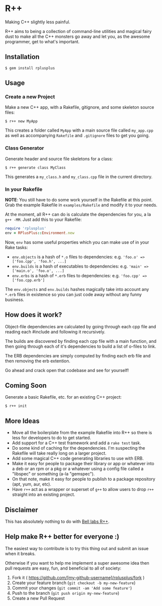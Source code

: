 # R++

Making C++ slightly less painful.

R++ aims to being a collection of command-line utilities and magical fairy dust to make all the C++ monsters go away and let you, as the awesome programmer, get to what's important.

## Installation

```
$ gem install rplusplus
```

## Usage

### Create a new Project

Make a new C++ app, with a Rakefile, gitignore, and some skeleton source files:

```
$ r++ new MyApp
```

This creates a folder called `MyApp` with a main source file called `my_app.cpp` as well as accompanying `Rakefile` and `.gitignore` files to get you going.

### Class Generator

Generate header and source file skeletons for a class:

```
$ r++ generate class MyClass
```

This generates a `my_class.h` and `my_class.cpp` file in the current directory.

### In your Rakefile

**NOTE**: You still have to do some work yourself in the Rakefile at this point. Grab the example Rakefile in `examples/Rakefile` and modify it to your needs.

At the moment, all R++ can do is calculate the dependencies for you, a la `g++ -MM`. Just add this to your Rakefile:

```ruby
require 'rplusplus'
env = RPlusPlus::Environment.new
```

Now, `env` has some useful properties which you can make use of in your Rake tasks:

  * `env.objects` is a hash of `*.o` files to dependencies: e.g.
    `'foo.o' => ['foo.cpp', 'foo.h', ...]`
  * `env.builds` is a hash of executables to dependencies: e.g.
    `'main' => ['main.o', 'foo.o', ...]`
  * `env.erbs` is a hash of `*.erb` files to dependencies: e.g.
    `'foo.cpp' => ['foo.cpp.erb']`

The `env.objects` and `env.builds` hashes magically take into account any `*.erb` files in existence so you can just code away without any funny business.

## How does it work?

Object-file dependencies are calculated by going through each cpp file and reading each #include and following it recursively.

The builds are discovered by finding each cpp file with a main function, and then going through each of it's dependencies to build a list of o-files to link.

The ERB dependencies are simply computed by finding each erb file and then removing the erb extention.

Go ahead and crack open that codebase and see for yourself!

## Coming Soon

Generate a basic Rakefile, etc. for an existing C++ project:

```
$ r++ init
```

## More Ideas

  * Move all the boilerplate from the example Rakefile into R++ so there is less for developers to do to get started.
  * Add support for a C++ test framework and add a `rake test` task.
  * Do some kind of caching for the dependencies. I'm suspecting the Rakefile will take really long on a larger project.
  * Add some magical C++ code generating libraries to use with ERB.
  * Make it easy for people to package their library or app or whatever into a deb or an rpm or a pkg or a whatever using a config file called a "libspec" or something (a-la "gemspec").
  * On that note, make it easy for people to publish to a package repository (apt, yum, aur, etc).
  * Have `r++` act as a wrapper or superset of `g++` to allow users to drop `r++` straight into an existing project.

## Disclaimer

This has absolutely nothing to do with [Bell labs R++](http://ect.bell-labs.com/who/pfps/rpp/index.html).

## Help make R++ better for everyone :)

The easiest way to contribute is to try this thing out and submit an issue when it breaks.

Otherwise if you want to help me implement a super awesome idea then pull requests are easy, fun, and beneficial to all of society:

1. Fork it ( https://github.com/[my-github-username]/rplusplus/fork )
2. Create your feature branch (`git checkout -b my-new-feature`)
3. Commit your changes (`git commit -am 'Add some feature'`)
4. Push to the branch (`git push origin my-new-feature`)
5. Create a new Pull Request
